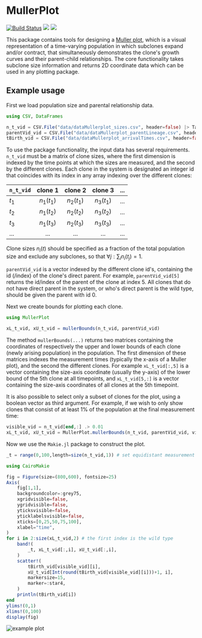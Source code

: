 # MullerPlot

[![Build Status](https://github.com/natevmp/MullerPlot.jl/actions/workflows/CI.yml/badge.svg?branch=main)](https://github.com/natevmp/MullerPlot.jl/actions/workflows/CI.yml?query=branch%3Amain)
[![](https://img.shields.io/badge/docs-stable-blue.svg)](https://natevmp.github.io/MullerPlot.jl/stable)
[![](https://img.shields.io/badge/docs-dev-blue.svg)](https://natevmp.github.io/MullerPlot.jl/dev)

This package contains tools for designing a [Muller plot](https://en.wikipedia.org/wiki/Muller_plot), which is a visual representation of a time-varying population in which subclones expand and/or contract, that simultaneously demonstrates the clone's growth curves and their parent-child relationships. The core functionality takes subclone size information and returns 2D coordinate data which can be used in any plotting package.



## Example usage

First we load population size and parental relationship data.

```julia
using CSV, DataFrames

n_t_vid = CSV.File("data/dataMullerplot_sizes.csv", header=false) |> Tables.matrix
parentVid_vid = CSV.File("data/dataMullerplot_parentLineage.csv", header=false) |> Tables.matrix |> vec
tBirth_vid = CSV.File("data/dataMullerplot_arrivalTimes.csv", header=false) |> Tables.matrix |> vec
```

To use the package functionality, the input data has several requirements. `n_t_vid` must be a matrix of clone sizes, where the first dimension is indexed by the time points at which the sizes are measured, and the second by the different clones. Each clone in the system is designated an integer id that coincides with its index in any array indexing over the different clones:

|`n_t_vid`|  clone 1   |  clone 2   |  clone 3   | ... |
|:--- |:----------: |:----------: | :---------: |:-----:|
|$t_1$| $n_1(t_1)$ | $n_2(t_1)$ | $n_3(t_1)$ |...
|$t_2$| $n_1(t_2)$ | $n_2(t_2)$ | $n_3(t_2)$ |...
|$t_3$| $n_1(t_3)$ | $n_2(t_3)$ | $n_3(t_3)$ |...
|...| ... | ... | ... |...

Clone sizes $n_i(t)$ should be specified as a fraction of the total population size and exclude any subclones, so that $\forall j : \sum_i n_i(t_j) = 1$. 

`parentVid_vid` is a vector indexed by the different clone id's, containing the id (/index) of the clone's direct parent.  For example, `parentVid_vid[5]` returns the id/index of the parent of the clone at index 5. All clones that do not have direct parent in the system, or who's direct parent is the wild type, should be given the parent with id 0.


Next we create bounds for plotting each clone.
```julia
using MullerPlot

xL_t_vid, xU_t_vid = mullerBounds(n_t_vid, parentVid_vid)
```

The method `mullerBounds(...)` returns two matrices containing the coordinates of respectively the upper and lower bounds of each clone (newly arising population) in the population. The first dimension of these  matrices indexes the measurement times (typically the x-axis of a Muller plot), and the second the different clones. For example `xL_t_vid[:,5]` is a vector containing the size-axis coordinate (usually the y-axis) of the lower bound of the 5th clone at all timepoints, and `xL_t_vid[5,:]` is a vector containing the size-axis coordinates of all clones at the 5th timepoint.

It is also possible to select only a subset of clones for the plot, using a boolean vector as third argument. For example, if we wish to only show clones that consist of at least 1% of the population at the final measurement time:
```julia
visible_vid = n_t_vid[end,:] .> 0.01
xL_t_vid, xU_t_vid = MullerPlot.mullerBounds(n_t_vid, parentVid_vid, visible_vid)
```
Now we use the `Makie.jl` package to construct the plot.
```julia
_t = range(0,100,length=size(n_t_vid,1)) # set equidistant measurement times

using CairoMakie

fig = Figure(size=(800,600), fontsize=25)
Axis(
    fig[1,1],
    backgroundcolor=:grey75,
    xgridvisible=false,
    ygridvisible=false,
    yticksvisible=false,
    yticklabelsvisible=false,
    xticks=[0,25,50,75,100],
    xlabel="time",
)
for i in 2:size(xL_t_vid,2) # the first index is the wild type
    band!(
        _t, xL_t_vid[:,i], xU_t_vid[:,i],
    )
    scatter!(
        tBirth_vid[visible_vid][i],
        xU_t_vid[Int(round(tBirth_vid[visible_vid][i]))+1, i],
        markersize=15,
        marker=:star4,
    )
    println(tBirth_vid[i])
end
ylims!(0,1)
xlims!(0,100)
display(fig)
```

![example plot](../media/mullerPlotExample.png?raw=true)